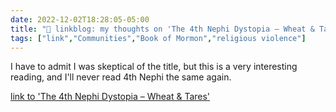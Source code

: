 ```yaml
---
date: 2022-12-02T18:28:05-05:00
title: "🔗 linkblog: my thoughts on 'The 4th Nephi Dystopia – Wheat & Tares'"
tags: ["link","Communities","Book of Mormon","religious violence"]
---
```

I have to admit I was skeptical of the title, but this is a very interesting reading, and I'll never read 4th Nephi the same again.  
 

[link to 'The 4th Nephi Dystopia – Wheat & Tares'](https://wheatandtares.org/2022/12/02/the-4th-nephi-dystopia/)

